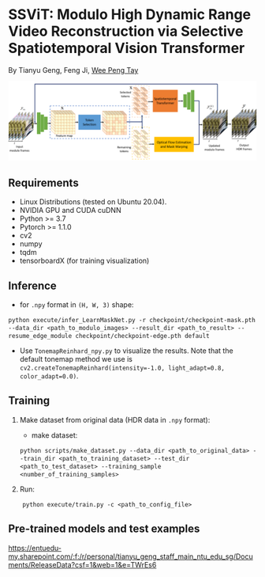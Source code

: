 # SSViT: Modulo High Dynamic Range Video Reconstruction via Selective Spatiotemporal Vision Transformer

By Tianyu Geng, Feng Ji, [Wee Peng Tay](https://github.com/wptay)

![](https://github.com/geng23366272/folded-HDR-video-reconstruction/blob/main/Structure_v2.png)


## Requirements

* Linux Distributions (tested on Ubuntu 20.04).
* NVIDIA GPU and CUDA cuDNN
* Python >= 3.7
* Pytorch >= 1.1.0
* cv2
* numpy
* tqdm
* tensorboardX (for training visualization)

## Inference

* for `.npy` format in `(H, W, 3)` shape:
```
python execute/infer_LearnMaskNet.py -r checkpoint/checkpoint-mask.pth --data_dir <path_to_modulo_images> --result_dir <path_to_result> --resume_edge_module checkpoint/checkpoint-edge.pth default
```

* Use `TonemapReinhard_npy.py` to visualize the results. Note that the default tonemap method we use is `cv2.createTonemapReinhard(intensity=-1.0, light_adapt=0.8, color_adapt=0.0)`.


## Training 

1. Make dataset from original data (HDR data in `.npy` format):
    * make dataset:
    ```
    python scripts/make_dataset.py --data_dir <path_to_original_data> --train_dir <path_to_training_dataset> --test_dir <path_to_test_dataset> --training_sample <number_of_training_samples>
    ```

2. Run:
```
    python execute/train.py -c <path_to_config_file>
```

## Pre-trained models and test examples

https://entuedu-my.sharepoint.com/:f:/r/personal/tianyu_geng_staff_main_ntu_edu_sg/Documents/ReleaseData?csf=1&web=1&e=TWrEs6

